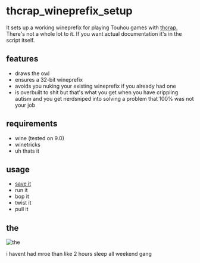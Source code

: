 # thcrap_wineprefix_setup

It sets up a working wineprefix for playing Touhou games with [thcrap.](https://github.com/thpatch/thcrap) There's not a whole lot to it. If you want actual documentation it's in the script itself.

## features

- draws the owl
- ensures a 32-bit wineprefix
- avoids you nuking your existing wineprefix if you already had one
- is overbuilt to shit but that's what you get when you have crippling autism and you get nerdsniped into solving a problem that 100% was not your job

## requirements

- wine (tested on 9.0)
- winetricks
- uh thats it

## usage

- [save it](https://raw.githubusercontent.com/cha0sbuster/thcrap_wineprefix_setup/refs/heads/main/thcrap_wineprefix_setup.sh)
- run it
- bop it
- twist it
- pull it

## the
![the](https://media.tenor.com/b2Q5J_f1txAAAAAj/touhouproject-touhou.gif)


i havent had mroe than like 2 hours sleep all weekend gang